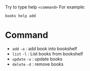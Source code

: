 Try to type help `<command>`
For example:
```
books help add
```
# Command
- `add`     `-a`    : add book into bookshelf
- `list`    `-l`    : List books from bookshelf
- `update`  `-u`    : update books
- `delete`  `-d`    : remove books